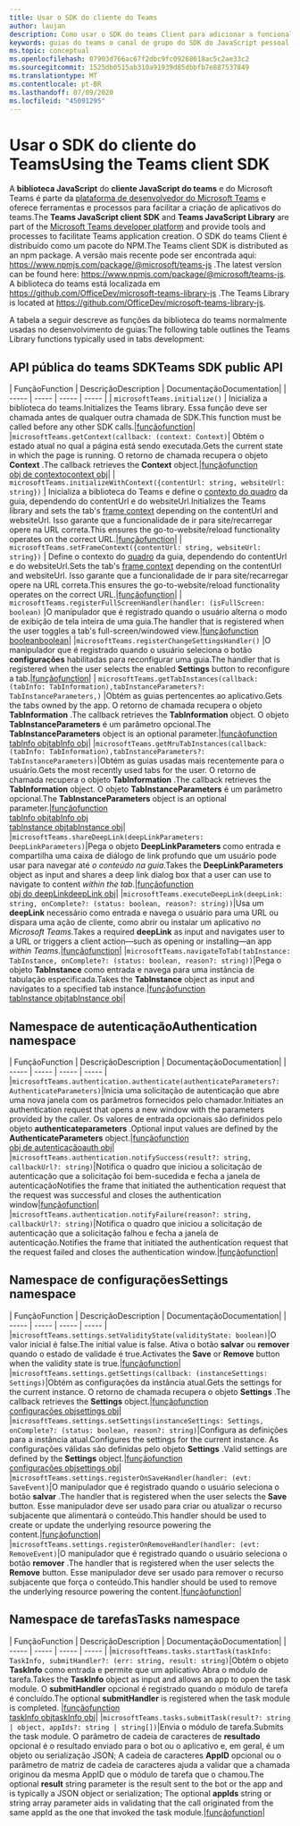 ```yaml
---
title: Usar o SDK do cliente do Teams
author: laujan
description: Como usar o SDK do teams Client para adicionar a funcionalidade de reconhecimento de equipes às suas guias personalizadas
keywords: guias do teams o canal de grupo do SDK do JavaScript pessoal
ms.topic: conceptual
ms.openlocfilehash: 07903d766ac67f2dbc9fc09268618ac5c2ae33c2
ms.sourcegitcommit: 1525db0515ab310a91939d85dbbfb7e887537849
ms.translationtype: MT
ms.contentlocale: pt-BR
ms.lasthandoff: 07/09/2020
ms.locfileid: "45091295"
---
```

# <a name="using-the-teams-client-sdk"></a><span data-ttu-id="2dbcc-104">Usar o SDK do cliente do Teams</span><span class="sxs-lookup"><span data-stu-id="2dbcc-104">Using the Teams client SDK</span></span>

<span data-ttu-id="2dbcc-105">A **biblioteca JavaScript** do **cliente JavaScript do teams** e do Microsoft Teams é parte da [plataforma de desenvolvedor do Microsoft Teams](/microsoftteams/platform/) e oferece ferramentas e processos para facilitar a criação de aplicativos do teams.</span><span class="sxs-lookup"><span data-stu-id="2dbcc-105">The **Teams JavaScript client SDK**  and **Teams JavaScript Library** are part of the [Microsoft Teams developer platform](/microsoftteams/platform/) and provide tools and processes to facilitate Teams application creation.</span></span> <span data-ttu-id="2dbcc-106">O SDK do teams Client é distribuído como um pacote do NPM.</span><span class="sxs-lookup"><span data-stu-id="2dbcc-106">The Teams client SDK is distributed as an npm package.</span></span> <span data-ttu-id="2dbcc-107">A versão mais recente pode ser encontrada aqui: <https://www.npmjs.com/package/@microsoft/teams-js> .</span><span class="sxs-lookup"><span data-stu-id="2dbcc-107">The latest version can be found here: <https://www.npmjs.com/package/@microsoft/teams-js>.</span></span> <span data-ttu-id="2dbcc-108">A biblioteca do teams está localizada em <https://github.com/OfficeDev/microsoft-teams-library-js> .</span><span class="sxs-lookup"><span data-stu-id="2dbcc-108">The Teams Library is located at <https://github.com/OfficeDev/microsoft-teams-library-js>.</span></span>

<span data-ttu-id="2dbcc-109">A tabela a seguir descreve as funções da biblioteca do teams normalmente usadas no desenvolvimento de guias:</span><span class="sxs-lookup"><span data-stu-id="2dbcc-109">The following table outlines the Teams Library functions typically used in tabs development:</span></span>

## <a name="teams-sdk-public-api"></a><span data-ttu-id="2dbcc-110">API pública do teams SDK</span><span class="sxs-lookup"><span data-stu-id="2dbcc-110">Teams SDK public API</span></span> 

| <span data-ttu-id="2dbcc-111">Função</span><span class="sxs-lookup"><span data-stu-id="2dbcc-111">Function</span></span>  | <span data-ttu-id="2dbcc-112">Descrição</span><span class="sxs-lookup"><span data-stu-id="2dbcc-112">Description</span></span>          | <span data-ttu-id="2dbcc-113">Documentação</span><span class="sxs-lookup"><span data-stu-id="2dbcc-113">Documentation</span></span>|
| -----     | -----     | -----    | -----        |
| `microsoftTeams.initialize()` | <span data-ttu-id="2dbcc-114">Inicializa a biblioteca do teams.</span><span class="sxs-lookup"><span data-stu-id="2dbcc-114">Initializes the Teams library.</span></span> <span data-ttu-id="2dbcc-115">Essa função deve ser chamada antes de qualquer outra chamada de SDK.</span><span class="sxs-lookup"><span data-stu-id="2dbcc-115">This function must be called before any other SDK calls.</span></span>|[<span data-ttu-id="2dbcc-116">função</span><span class="sxs-lookup"><span data-stu-id="2dbcc-116">function</span></span>](/javascript/api/@microsoft/teams-js/microsoftteams?view=msteams-client-js-latest#initialize-any-)|
|`microsoftTeams.getContext(callback: (context: Context)`| <span data-ttu-id="2dbcc-117">Obtém o estado atual no qual a página está sendo executada.</span><span class="sxs-lookup"><span data-stu-id="2dbcc-117">Gets the current state in which the page is running.</span></span> <span data-ttu-id="2dbcc-118">O retorno de chamada recupera o objeto **Context** .</span><span class="sxs-lookup"><span data-stu-id="2dbcc-118">The callback retrieves the **Context** object.</span></span>|[<span data-ttu-id="2dbcc-119">função</span><span class="sxs-lookup"><span data-stu-id="2dbcc-119">function</span></span>](/javascript/api/@microsoft/teams-js/microsoftteams?view=msteams-client-js-latest#getcontext--context--context-----void-)<br/>[<span data-ttu-id="2dbcc-120">obj de contexto</span><span class="sxs-lookup"><span data-stu-id="2dbcc-120">context obj</span></span>](/javascript/api/@microsoft/teams-js/microsoftteams.context?view=msteams-client-js-latest)|
| `microsoftTeams.initializeWithContext({contentUrl: string, websiteUrl: string})` | <span data-ttu-id="2dbcc-121">Inicializa a biblioteca do Teams e define o [contexto do quadro](/javascript/api/@microsoft/teams-js/microsoftteams.framecontext?view=msteams-client-js-latest) da guia, dependendo do contentUrl e do websiteUrl.</span><span class="sxs-lookup"><span data-stu-id="2dbcc-121">Initializes the Teams library and sets the tab's [frame context](/javascript/api/@microsoft/teams-js/microsoftteams.framecontext?view=msteams-client-js-latest) depending on the contentUrl and websiteUrl.</span></span> <span data-ttu-id="2dbcc-122">Isso garante que a funcionalidade de ir para site/recarregar opere na URL correta.</span><span class="sxs-lookup"><span data-stu-id="2dbcc-122">This ensures the go-to-website/reload functionality operates on the correct URL.</span></span>|[<span data-ttu-id="2dbcc-123">função</span><span class="sxs-lookup"><span data-stu-id="2dbcc-123">function</span></span>](/javascript/api/@microsoft/teams-js/microsoftteams?view=msteams-client-js-latest#initializewithframecontext-framecontext--------void--string---)|
| `microsoftTeams.setFrameContext({contentUrl: string, websiteUrl: string})` | <span data-ttu-id="2dbcc-124">Define o contexto do [quadro](/javascript/api/@microsoft/teams-js/microsoftteams.framecontext?view=msteams-client-js-latest) da guia, dependendo do contentUrl e do websiteUrl.</span><span class="sxs-lookup"><span data-stu-id="2dbcc-124">Sets the tab's [frame context](/javascript/api/@microsoft/teams-js/microsoftteams.framecontext?view=msteams-client-js-latest) depending on the contentUrl and websiteUrl.</span></span> <span data-ttu-id="2dbcc-125">Isso garante que a funcionalidade de ir para site/recarregar opere na URL correta.</span><span class="sxs-lookup"><span data-stu-id="2dbcc-125">This ensures the go-to-website/reload functionality operates on the correct URL.</span></span>|[<span data-ttu-id="2dbcc-126">função</span><span class="sxs-lookup"><span data-stu-id="2dbcc-126">function</span></span>](/javascript/api/@microsoft/teams-js/microsoftteams?view=msteams-client-js-latest#setframecontext-framecontext-)|
| `microsoftTeams.registerFullScreenHandler(handler: (isFullScreen: boolean)` |<span data-ttu-id="2dbcc-127">O manipulador que é registrado quando o usuário alterna o modo de exibição de tela inteira de uma guia.</span><span class="sxs-lookup"><span data-stu-id="2dbcc-127">The handler that is registered when the user toggles a tab's full-screen/windowed view.</span></span>|[<span data-ttu-id="2dbcc-128">função</span><span class="sxs-lookup"><span data-stu-id="2dbcc-128">function</span></span>](/javascript/api/@microsoft/teams-js/microsoftteams?view=msteams-client-js-latest#registerfullscreenhandler--isfullscreen--boolean-----void-)<br/>[<span data-ttu-id="2dbcc-129">boolean</span><span class="sxs-lookup"><span data-stu-id="2dbcc-129">boolean</span></span>](/javascript/api/@microsoft/teams-js/microsoftteams.context?view=msteams-client-js-latest#isfullscreen)|
|`microsoftTeams.registerChangeSettingsHandler()` |<span data-ttu-id="2dbcc-130">O manipulador que é registrado quando o usuário seleciona o botão **configurações** habilitadas para reconfigurar uma guia.</span><span class="sxs-lookup"><span data-stu-id="2dbcc-130">The handler that is registered when the user selects the enabled **Settings** button to reconfigure a tab.</span></span>|[<span data-ttu-id="2dbcc-131">função</span><span class="sxs-lookup"><span data-stu-id="2dbcc-131">function</span></span>](/javascript/api/@microsoft/teams-js/microsoftteams?view=msteams-client-js-latest#registerchangesettingshandler-------void-)|
| `microsoftTeams.getTabInstances(callback: (tabInfo: TabInformation),tabInstanceParameters?: TabInstanceParameters,)` |<span data-ttu-id="2dbcc-132">Obtém as guias pertencentes ao aplicativo.</span><span class="sxs-lookup"><span data-stu-id="2dbcc-132">Gets the tabs owned by the app.</span></span> <span data-ttu-id="2dbcc-133">O retorno de chamada recupera o objeto **TabInformation** .</span><span class="sxs-lookup"><span data-stu-id="2dbcc-133">The callback retrieves the **TabInformation** object.</span></span> <span data-ttu-id="2dbcc-134">O objeto **TabInstanceParameters** é um parâmetro opcional.</span><span class="sxs-lookup"><span data-stu-id="2dbcc-134">The **TabInstanceParameters** object is an optional parameter.</span></span>|[<span data-ttu-id="2dbcc-135">função</span><span class="sxs-lookup"><span data-stu-id="2dbcc-135">function</span></span>](/javascript/api/@microsoft/teams-js/microsoftteams?view=msteams-client-js-latest#gettabinstances--tabinfo--tabinformation-----void--tabinstanceparameters-)<br/>[<span data-ttu-id="2dbcc-136">tabInfo obj</span><span class="sxs-lookup"><span data-stu-id="2dbcc-136">tabInfo obj</span></span>](/javascript/api/@microsoft/teams-js/microsoftteams.tabinformation?view=msteams-client-js-latest)|
|`microsoftTeams.getMruTabInstances(callback: (tabInfo: TabInformation),tabInstanceParameters?: TabInstanceParameters)`|<span data-ttu-id="2dbcc-137">Obtém as guias usadas mais recentemente para o usuário.</span><span class="sxs-lookup"><span data-stu-id="2dbcc-137">Gets the most recently used tabs for the user.</span></span> <span data-ttu-id="2dbcc-138">O retorno de chamada recupera o objeto **TabInformation** .</span><span class="sxs-lookup"><span data-stu-id="2dbcc-138">The callback retrieves the **TabInformation** object.</span></span> <span data-ttu-id="2dbcc-139">O objeto **TabInstanceParameters** é um parâmetro opcional.</span><span class="sxs-lookup"><span data-stu-id="2dbcc-139">The **TabInstanceParameters** object is an optional parameter.</span></span>|[<span data-ttu-id="2dbcc-140">função</span><span class="sxs-lookup"><span data-stu-id="2dbcc-140">function</span></span>](/javascript/api/@microsoft/teams-js/microsoftteams?view=msteams-client-js-latest#getmrutabinstances--tabinfo--tabinformation-----void--tabinstanceparameters-)<br/>[<span data-ttu-id="2dbcc-141">tabInfo obj</span><span class="sxs-lookup"><span data-stu-id="2dbcc-141">tabInfo obj</span></span>](/javascript/api/@microsoft/teams-js/microsoftteams.teaminformation?view=msteams-client-js-latest)<br/>[<span data-ttu-id="2dbcc-142">tabInstance obj</span><span class="sxs-lookup"><span data-stu-id="2dbcc-142">tabInstance obj</span></span>](/javascript/api/@microsoft/teams-js/microsoftteams.tabinstanceparameters?view=msteams-client-js-latest)|
|`microsoftTeams.shareDeepLink(deepLinkParameters: DeepLinkParameters)`|<span data-ttu-id="2dbcc-143">Pega o objeto **DeepLinkParameters** como entrada e compartilha uma caixa de diálogo de link profundo que um usuário pode usar para navegar até *o conteúdo na guia*.</span><span class="sxs-lookup"><span data-stu-id="2dbcc-143">Takes the **DeepLinkParameters** object as input and shares a deep link dialog box that a user can use to navigate to content *within the tab*.</span></span>|[<span data-ttu-id="2dbcc-144">função</span><span class="sxs-lookup"><span data-stu-id="2dbcc-144">function</span></span>](/javascript/api/@microsoft/teams-js/microsoftteams?view=msteams-client-js-latest#sharedeeplink-deeplinkparameters-)<br/>[<span data-ttu-id="2dbcc-145">obj do deepLink</span><span class="sxs-lookup"><span data-stu-id="2dbcc-145">deepLink obj</span></span>](/javascript/api/@microsoft/teams-js/microsoftteams.deeplinkparameters?view=msteams-client-js-latest)|
|`microsoftTeams.executeDeepLink(deepLink: string, onComplete?: (status: boolean, reason?: string))`|<span data-ttu-id="2dbcc-146">Usa um **deepLink** necessário como entrada e navega o usuário para uma URL ou dispara uma ação de cliente, como abrir ou instalar um aplicativo *no Microsoft Teams*.</span><span class="sxs-lookup"><span data-stu-id="2dbcc-146">Takes a required **deepLink** as input and navigates user to a URL or triggers a client action—such as opening or installing—an app *within Teams*.</span></span>|[<span data-ttu-id="2dbcc-147">função</span><span class="sxs-lookup"><span data-stu-id="2dbcc-147">function</span></span>](/javascript/api/@microsoft/teams-js/microsoftteams?view=msteams-client-js-latest#executedeeplink-string---status--boolean--reason---string-----void-)|
|`microsoftTeams.navigateToTab(tabInstance: TabInstance, onComplete?: (status: boolean, reason?: string))`|<span data-ttu-id="2dbcc-148">Pega o objeto **TabInstance** como entrada e navega para uma instância de tabulação especificada.</span><span class="sxs-lookup"><span data-stu-id="2dbcc-148">Takes the **TabInstance** object as input and navigates to a specified tab instance.</span></span>|[<span data-ttu-id="2dbcc-149">função</span><span class="sxs-lookup"><span data-stu-id="2dbcc-149">function</span></span>](/javascript/api/@microsoft/teams-js/microsoftteams?view=msteams-client-js-latest#navigatetotab-tabinstance-)<br/>[<span data-ttu-id="2dbcc-150">tabInstance obj</span><span class="sxs-lookup"><span data-stu-id="2dbcc-150">tabInstance obj</span></span>](/javascript/api/@microsoft/teams-js/microsoftteams.tabinstance?view=msteams-client-js-latest)|

## <a name="authentication-namespace"></a><span data-ttu-id="2dbcc-151">Namespace de autenticação</span><span class="sxs-lookup"><span data-stu-id="2dbcc-151">Authentication namespace</span></span>

| <span data-ttu-id="2dbcc-152">Função</span><span class="sxs-lookup"><span data-stu-id="2dbcc-152">Function</span></span>  | <span data-ttu-id="2dbcc-153">Descrição</span><span class="sxs-lookup"><span data-stu-id="2dbcc-153">Description</span></span>          | <span data-ttu-id="2dbcc-154">Documentação</span><span class="sxs-lookup"><span data-stu-id="2dbcc-154">Documentation</span></span>|
| -----     | -----     | -----    | -----        |
|`microsoftTeams.authentication.authenticate(authenticateParameters?: AuthenticateParameters)`|<span data-ttu-id="2dbcc-155">Inicia uma solicitação de autenticação que abre uma nova janela com os parâmetros fornecidos pelo chamador.</span><span class="sxs-lookup"><span data-stu-id="2dbcc-155">Initiates an authentication request that opens a new window with the parameters provided by the caller.</span></span> <span data-ttu-id="2dbcc-156">Os valores de entrada opcionais são definidos pelo objeto **authenticateparameters** .</span><span class="sxs-lookup"><span data-stu-id="2dbcc-156">Optional input values are defined by the **AuthenticateParameters** object.</span></span>|[<span data-ttu-id="2dbcc-157">função</span><span class="sxs-lookup"><span data-stu-id="2dbcc-157">function</span></span>](/javascript/api/@microsoft/teams-js/microsoftteams.authentication?view=msteams-client-js-latest#authenticate-authenticateparameters-)<br/>[<span data-ttu-id="2dbcc-158">obj de autenticação</span><span class="sxs-lookup"><span data-stu-id="2dbcc-158">auth obj</span></span>](/javascript/api/@microsoft/teams-js/microsoftteams.authentication.authenticateparameters?view=msteams-client-js-latest)|
|`microsoftTeams.authentication.notifySuccess(result?: string, callbackUrl?: string)`|<span data-ttu-id="2dbcc-159">Notifica o quadro que iniciou a solicitação de autenticação que a solicitação foi bem-sucedida e fecha a janela de autenticação</span><span class="sxs-lookup"><span data-stu-id="2dbcc-159">Notifies the frame that initiated the authentication request that the request was successful and closes the authentication window</span></span>|[<span data-ttu-id="2dbcc-160">função</span><span class="sxs-lookup"><span data-stu-id="2dbcc-160">function</span></span>](/javascript/api/@microsoft/teams-js/microsoftteams.authentication?view=msteams-client-js-latest#notifysuccess-string--string-)|
|`microsoftTeams.authentication.notifyFailure(reason?: string, callbackUrl?: string)`|<span data-ttu-id="2dbcc-161">Notifica o quadro que iniciou a solicitação de autenticação que a solicitação falhou e fecha a janela de autenticação.</span><span class="sxs-lookup"><span data-stu-id="2dbcc-161">Notifies the frame that initiated the authentication request that the request failed and closes the authentication window.</span></span>|[<span data-ttu-id="2dbcc-162">função</span><span class="sxs-lookup"><span data-stu-id="2dbcc-162">function</span></span>](/javascript/api/@microsoft/teams-js/microsoftteams.authentication?view=msteams-client-js-latest#notifyfailure-string--string-)|

## <a name="settings-namespace"></a><span data-ttu-id="2dbcc-163">Namespace de configurações</span><span class="sxs-lookup"><span data-stu-id="2dbcc-163">Settings namespace</span></span>

| <span data-ttu-id="2dbcc-164">Função</span><span class="sxs-lookup"><span data-stu-id="2dbcc-164">Function</span></span>  | <span data-ttu-id="2dbcc-165">Descrição</span><span class="sxs-lookup"><span data-stu-id="2dbcc-165">Description</span></span>          | <span data-ttu-id="2dbcc-166">Documentação</span><span class="sxs-lookup"><span data-stu-id="2dbcc-166">Documentation</span></span>|
| -----     | -----     | -----    | -----        |
|`microsoftTeams.settings.setValidityState(validityState: boolean)`|<span data-ttu-id="2dbcc-167">O valor inicial é false.</span><span class="sxs-lookup"><span data-stu-id="2dbcc-167">The initial value is false.</span></span> <span data-ttu-id="2dbcc-168">Ativa o botão **salvar** ou **remover** quando o estado de validade é true.</span><span class="sxs-lookup"><span data-stu-id="2dbcc-168">Activates the **Save** or **Remove** button when the validity state is true.</span></span>|[<span data-ttu-id="2dbcc-169">função</span><span class="sxs-lookup"><span data-stu-id="2dbcc-169">function</span></span>](/javascript/api/@microsoft/teams-js/microsoftteams.settings?view=msteams-client-js-latest#setvaliditystate-boolean-)|
|`microsoftTeams.settings.getSettings(callback: (instanceSettings: Settings)`|<span data-ttu-id="2dbcc-170">Obtém as configurações da instância atual.</span><span class="sxs-lookup"><span data-stu-id="2dbcc-170">Gets the settings for the current instance.</span></span> <span data-ttu-id="2dbcc-171">O retorno de chamada recupera o objeto **Settings** .</span><span class="sxs-lookup"><span data-stu-id="2dbcc-171">The callback retrieves the **Settings** object.</span></span>|[<span data-ttu-id="2dbcc-172">função</span><span class="sxs-lookup"><span data-stu-id="2dbcc-172">function</span></span>](/javascript/api/@microsoft/teams-js/microsoftteams.settings?view=msteams-client-js-latest#getsettings--instancesettings--settings-----void-)<br/>[<span data-ttu-id="2dbcc-173">configurações obj</span><span class="sxs-lookup"><span data-stu-id="2dbcc-173">settings obj</span></span>](/javascript/api/@microsoft/teams-js/microsoftteams.settings.settings?view=msteams-client-js-latest)|
|`microsoftTeams.settings.setSettings(instanceSettings: Settings, onComplete?: (status: boolean, reason?: string)`|<span data-ttu-id="2dbcc-174">Configura as definições para a instância atual.</span><span class="sxs-lookup"><span data-stu-id="2dbcc-174">Configures the settings for the current instance.</span></span> <span data-ttu-id="2dbcc-175">As configurações válidas são definidas pelo objeto **Settings** .</span><span class="sxs-lookup"><span data-stu-id="2dbcc-175">Valid settings are defined by the **Settings** object.</span></span>|[<span data-ttu-id="2dbcc-176">função</span><span class="sxs-lookup"><span data-stu-id="2dbcc-176">function</span></span>](/javascript/api/@microsoft/teams-js/microsoftteams.settings?view=msteams-client-js-latest#setsettings-settings-)<br/>[<span data-ttu-id="2dbcc-177">configurações obj</span><span class="sxs-lookup"><span data-stu-id="2dbcc-177">settings obj</span></span>](/javascript/api/@microsoft/teams-js/microsoftteams.settings.settings?view=msteams-client-js-latest)|
|`microsoftTeams.settings.registerOnSaveHandler(handler: (evt: SaveEvent)`|<span data-ttu-id="2dbcc-178">O manipulador que é registrado quando o usuário seleciona o botão **salvar** .</span><span class="sxs-lookup"><span data-stu-id="2dbcc-178">The handler that is registered when the user selects the **Save** button.</span></span> <span data-ttu-id="2dbcc-179">Esse manipulador deve ser usado para criar ou atualizar o recurso subjacente que alimentará o conteúdo.</span><span class="sxs-lookup"><span data-stu-id="2dbcc-179">This handler should be used to create or update the underlying resource powering the content.</span></span>|[<span data-ttu-id="2dbcc-180">função</span><span class="sxs-lookup"><span data-stu-id="2dbcc-180">function</span></span>](/javascript/api/@microsoft/teams-js/microsoftteams.settings?view=msteams-client-js-latest#registeronsavehandler--evt--saveevent-----void-)|
|`microsoftTeams.settings.registerOnRemoveHandler(handler: (evt: RemoveEvent)`|<span data-ttu-id="2dbcc-181">O manipulador que é registrado quando o usuário seleciona o botão **remover** .</span><span class="sxs-lookup"><span data-stu-id="2dbcc-181">The handler that is registered when the user selects the **Remove** button.</span></span> <span data-ttu-id="2dbcc-182">Esse manipulador deve ser usado para remover o recurso subjacente que força o conteúdo.</span><span class="sxs-lookup"><span data-stu-id="2dbcc-182">This handler should be used to remove the underlying resource powering the content.</span></span>|[<span data-ttu-id="2dbcc-183">função</span><span class="sxs-lookup"><span data-stu-id="2dbcc-183">function</span></span>](/javascript/api/@microsoft/teams-js/microsoftteams.settings?view=msteams-client-js-latest#registeronremovehandler--evt--removeevent-----void-)|

## <a name="tasks-namespace"></a><span data-ttu-id="2dbcc-184">Namespace de tarefas</span><span class="sxs-lookup"><span data-stu-id="2dbcc-184">Tasks namespace</span></span>

| <span data-ttu-id="2dbcc-185">Função</span><span class="sxs-lookup"><span data-stu-id="2dbcc-185">Function</span></span>  | <span data-ttu-id="2dbcc-186">Descrição</span><span class="sxs-lookup"><span data-stu-id="2dbcc-186">Description</span></span>          | <span data-ttu-id="2dbcc-187">Documentação</span><span class="sxs-lookup"><span data-stu-id="2dbcc-187">Documentation</span></span>|
| -----     | -----     | -----    | -----        |
|`microsoftTeams.tasks.startTask(taskInfo: TaskInfo, submitHandler?: (err: string, result: string)`|<span data-ttu-id="2dbcc-188">Obtém o objeto **TaskInfo** como entrada e permite que um aplicativo Abra o módulo de tarefa.</span><span class="sxs-lookup"><span data-stu-id="2dbcc-188">Takes the **TaskInfo** object as input and allows an app to open the task module.</span></span> <span data-ttu-id="2dbcc-189">O **submitHandler** opcional é registrado quando o módulo de tarefa é concluído.</span><span class="sxs-lookup"><span data-stu-id="2dbcc-189">The optional **submitHandler** is registered when the task module is completed.</span></span> |[<span data-ttu-id="2dbcc-190">função</span><span class="sxs-lookup"><span data-stu-id="2dbcc-190">function</span></span>](/javascript/api/@microsoft/teams-js/microsoftteams.tasks?view=msteams-client-js-latest#starttask-taskinfo---err--string--result--string-----void-)<br/>[<span data-ttu-id="2dbcc-191">taskInfo obj</span><span class="sxs-lookup"><span data-stu-id="2dbcc-191">taskInfo obj</span></span>](/javascript/api/@microsoft/teams-js/microsoftteams.taskinfo?view=msteams-client-js-latest)|
|`microsoftTeams.tasks.submitTask(result?: string | object, appIds?: string | string[])`|<span data-ttu-id="2dbcc-192">Envia o módulo de tarefa.</span><span class="sxs-lookup"><span data-stu-id="2dbcc-192">Submits the task module.</span></span> <span data-ttu-id="2dbcc-193">O parâmetro de cadeia de caracteres de **resultado** opcional é o resultado enviado para o bot ou o aplicativo e, em geral, é um objeto ou serialização JSON; A cadeia de caracteres **AppID** opcional ou o parâmetro de matriz de cadeia de caracteres ajuda a validar que a chamada originou da mesma AppID que o módulo de tarefa que o chamou.</span><span class="sxs-lookup"><span data-stu-id="2dbcc-193">The optional **result** string parameter is the result sent to the bot or the app and is typically a JSON object or serialization; The optional **appIds** string or string array parameter aids in validating that the call originated from the same appId as the one that invoked the task module.</span></span>|[<span data-ttu-id="2dbcc-194">função</span><span class="sxs-lookup"><span data-stu-id="2dbcc-194">function</span></span>](/javascript/api/@microsoft/teams-js/microsoftteams.tasks?view=msteams-client-js-latest#submittask-string---object--string---string---)|
